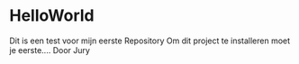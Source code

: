 # HelloWorld
Dit is een test voor mijn eerste Repository
Om dit project te installeren moet je eerste....
Door Jury
